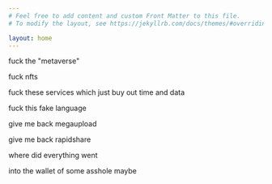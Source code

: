 ```yaml
---
# Feel free to add content and custom Front Matter to this file.
# To modify the layout, see https://jekyllrb.com/docs/themes/#overriding-theme-defaults

layout: home
---
```


  fuck the "metaverse"

  fuck nfts

  fuck these services which just buy out time and data

  fuck this fake language 

  give me back megaupload

  give me back rapidshare

  where did everything went

  into the wallet of some asshole maybe